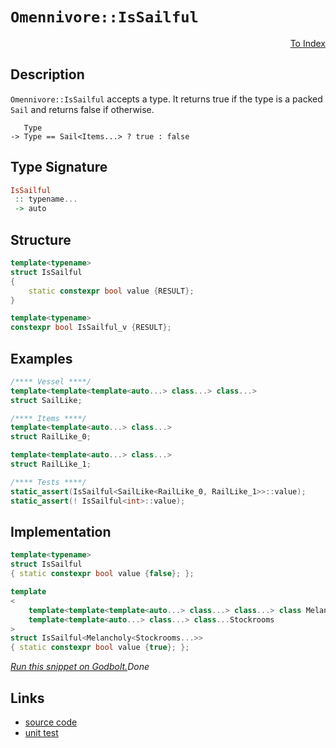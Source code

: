 <!-- Copyright 2024 Feng Mofan
SPDX-License-Identifier: Apache-2.0 -->

# `Omennivore::IsSailful`

<p style='text-align: right;'><a href="../../../facilities/metafunctions.md#omennivore-is-sailful">To Index</a></p>

## Description

`Omennivore::IsSailful` accepts a type.
It returns true if the type is a packed `Sail` and returns false if otherwise.

<pre><code>   Type
-> Type == Sail&lt;Items...&gt; ? true : false</code></pre>

## Type Signature

```Haskell
IsSailful
 :: typename...
 -> auto
```

## Structure

```C++
template<typename>
struct IsSailful
{
    static constexpr bool value {RESULT};
}

template<typename>
constexpr bool IsSailful_v {RESULT};
```

## Examples

```C++
/**** Vessel ****/
template<template<template<auto...> class...> class...>
struct SailLike;

/**** Items ****/
template<template<auto...> class...>
struct RailLike_0;

template<template<auto...> class...>
struct RailLike_1;

/**** Tests ****/
static_assert(IsSailful<SailLike<RailLike_0, RailLike_1>>::value);
static_assert(! IsSailful<int>::value);
```

## Implementation

```C++
template<typename>
struct IsSailful
{ static constexpr bool value {false}; };

template
<
    template<template<template<auto...> class...> class...> class Melancholy,
    template<template<auto...> class...> class...Stockrooms
>
struct IsSailful<Melancholy<Stockrooms...>>
{ static constexpr bool value {true}; };
```

[*Run this snippet on Godbolt.*](https://godbolt.org/#z:OYLghAFBqd5QCxAYwPYBMCmBRdBLAF1QCcAaPECAMzwBtMA7AQwFtMQByARg9KtQYEAysib0QXACx8BBAKoBnTAAUAHpwAMvAFYTStJg1DIApACYAQuYukl9ZATwDKjdAGFUtAK4sGISRqkrgAyeAyYAHI%2BAEaYxCAAzNIADqgKhE4MHt6%2B/oGp6Y4CoeFRLLHxSbaY9kUMQgRMxATZPn4B1bWZDU0EJZExcYnSCo3Nrbkdo739ZRXDAJS2qF7EyOwcAPQAVLt7%2BweHe5smGgCCO3sA1ACSLMn0bIJMdVf7J%2BeXR99HH2enZwImHuBiBJgSbgIAE9koxWJhwdgAaNiF4HLcFEImHQqF5aACTAB2CxXaaOZBXNAMUaYVTJYhXaKoTxXABuYi8mCuRIsVDESiJABFwSShSKCecgSCXgjzuC3ACrkqrlKHjL5arQQiIZr1RCmF4iAA6E2IykGBQKE1Gs3IC1W00JbDmpiWq4AWRqhmQCE8UNIiuVurBOuBapDbgNxsdzrtrodNqdLst1oaqGQAGtiMyWAoCU7kQRUeibpjsbRcfiIZ6DAwfX75WnM9nULnrYiO3LiaTGuTKQIaXSGUyWezvFyeUXOWKEqLCcLZxKLj9vn8vtsrthVKwHlz3gD1yvjkv11cAGqYS01N7HyVhrUa%2B96yFPiNR1DtpNxlMx5MJztnCiaIEFcWJ0KEGbalYcqfPstxSgoN67H8wbai%2B0pvoaH6/t%2B/4FucQHogASuWEGYAA%2Bho4owYCr5oah8rvp%2Bsb2sxhbFiBJHgXgkHkVw1H/LB1wACqXgQiH7gRvZ4Mg5HxnEBAQKWYEVnijakTxaFcbQZGUaQVzabp/EFk6IAgGOnILAJZIyXJV7NBAYBgBiKmVvKYQEIiZkWZgVmzhwSy0JwACsvB%2BBwWikKgnAKpY1ikisawTmYCQ8KQBCaAFSwZiAwWSEaGgABxmGYACcpVcMFRWFVwhKEtIQUcJIvAsBIGiBOFkXRRwvAKCAgQZRFAWkHAsAwIgIArAQySGuQlBoPcdBxBE8KcKohUAGwALQbZIVzAMgFJSEaZi8Jg%2BBEMQeDoHo/CCCIYjsFIMiCIoKjqENpC6FwpAAO7EEwyScDwgUhWFmVRZwADyhozSBqBUFc63bbt%2B2HVcx1mFcEAeIt9AMuYqULLwg1aEsEBIAtyRLWQFAQFTNMgMAUhmHwdBAsQfUQNEEPRGETRQsDvB88wxBQlD0TaJgDhC6QC1PAQUMMLQgufVg0ReMAka0LQfXcLwWAsIYwDiGreDENLjispeEO0tLhobGlHk1BDtB4NEANix4WAQ0WeCtfrpDW8QTJKIKwLG27RiZUsVAGMAChnngmC/VDsLhWld3CKI4jPVnb1qBD336MbKDWNY%2Bju31kBLKgyR1HrW2jOg4KCqYcWWGYXXB1dWDVxASx2JbmQuAw7ieG0eghGEAzlEMP0FBkAgTH4C9pEvDCzIM8Q/UPDjdGMLQT7ku81MPAg9M0W9zzvtiHyvejTFfM9zPPg%2BJesEigxwoWkJ1vDdSRptHae0DpHXyljCAuBCAkG5ClLgxN0oxyWAgTATAsDxAHqQHKkgEhGlKgkeqGhJBmEkBtdqwUNqlX0JwZqpBWqpSNBtLgG1CqlRqhtPKlUCEbT/hDbqvV%2BpIKGuTcaFNJqw1mnTBm%2BMVpsE4E0FgrJCRbSYC6IwGNSpGi4AVM6F0SDXVurIB6udpD5yUIXT6uhWb/UBkLb%2Bv9/6Qw4DDaahorgIyASjPacYNFcC0TojQ2NcbU3xnAhIZhEGk2GuImRcQ5r01bKEoYvjmYVUCDQWgHMuY80%2BiLAWst8liwllLGWgd5aMEVsrVWkV1aa21rrWWhtI4bFqebYe1s9aRTtsgB2stnaNUim7D2AtvatJJldAOaVg6h0wOHI2Rgo6gBEXweOidk6p3TrLLOJinpmNkAXD6kVrEl2ju3KwlhK7RH7rXeumRG7N1buc6wXcAE92ujbGunRz5%2BAgK4B%2BP1p6lG3noRedQAWkDBZka%2B8xT5dAvvfY%2Bq9vn7wRTMF%2BILd6IpyMip%2BfQMU3y/ssVYn8EE0J/uDT6gDkYgPUcATR2iCrY2gZdcJCCSbINIKg9BQwsGNToQwrRxDCTBVKnVJIpDdo/ScQI2wQjomiPgOIqacMElxOIHIjYijUa5lZBSVk/ijRalGHomBvcjH3Rznsl68gLFHJ0IkP6AMgb6wcZSrq0NJHw0RqoHVCg9VskNcakCOMkk03CQkKJMcRqUzDfjNVcahh6uSMkciBrSrkWDeRX1Zj2ZxBybzfmYtClFvFpLS2ssKmCCVirCGdStZiEaYHZpizxmkHwBbfenTbaqHtkCfpggXafWGZ7KEYzfaTNljMtIcyI6LLCMssmqymAJyTinNOjBtnGKtRIfZr07VF0dbWYw5dLnDJuVFO5A5OCbGbmXDuFhXlRXeX3eAg8z6ot%2Bf8pFU8x4wvnpC9e4Kf1r0KNCglsKUV1EvkfHFj8P3QcPv%2B2%2BeKIV4uQ0ShQH8npur4VSzgSM/UBvTUamUoxmX6IJvAqNIiUFoIwZQb%2BAqQBlSNAkBIwUqqSC4O1djhJWF4Y9T1OVA1OU4OCvg2qhJ2qFUkBVLgxUzC8Magkd1ADOActo%2BS06gn1PCYVUsYO6RnCSCAA%3D%3D)$Done$

## Links

- [source code](../../../../conceptrodon/omennivore/is_sailful.hpp)
- [unit test](../../../../tests/unit/metafunctions/omennivore/is_sailful.test.hpp)
